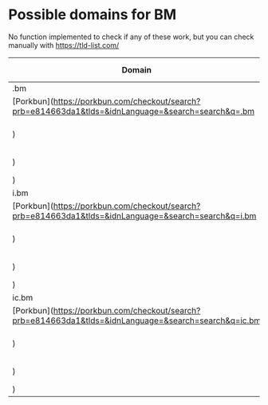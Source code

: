 # Possible domains for BM

No function implemented to check if any of these work, but you can check manually with https://tld-list.com/

| Domain | Porkbun | NameCheap | Google Domains |
|---|---|---|---|
| .bm | [Porkbun](https://porkbun.com/checkout/search?prb=e814663da1&tlds=&idnLanguage=&search=search&q=.bm) | [Namecheap](https://www.namecheap.com/domains/registration/results/?domain=.bm) | [Google](https://domains.google.com/registrar/search?searchTerm=.bm) |
| i.bm | [Porkbun](https://porkbun.com/checkout/search?prb=e814663da1&tlds=&idnLanguage=&search=search&q=i.bm) | [Namecheap](https://www.namecheap.com/domains/registration/results/?domain=i.bm) | [Google](https://domains.google.com/registrar/search?searchTerm=i.bm) |
| ic.bm | [Porkbun](https://porkbun.com/checkout/search?prb=e814663da1&tlds=&idnLanguage=&search=search&q=ic.bm) | [Namecheap](https://www.namecheap.com/domains/registration/results/?domain=ic.bm) | [Google](https://domains.google.com/registrar/search?searchTerm=ic.bm) |
